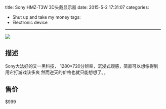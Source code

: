 title: Sony HMZ-T3W 3D头戴显示器
date: 2015-5-2 17:31:07
categories:
- Shut up and take my money
tags:
- Electronic device
---
![](https://raw.githubusercontent.com/SteveLeeLX/Blog/master/source/images/sony3.png)
## 描述
Sony大法好的又一黑科技，
1280*720分辨率，沉浸式观感，简直可以想像得到用它打游戏该多爽<!-- more -->
然而逆天的价格也就只能想想了。。
## 售价
$999
